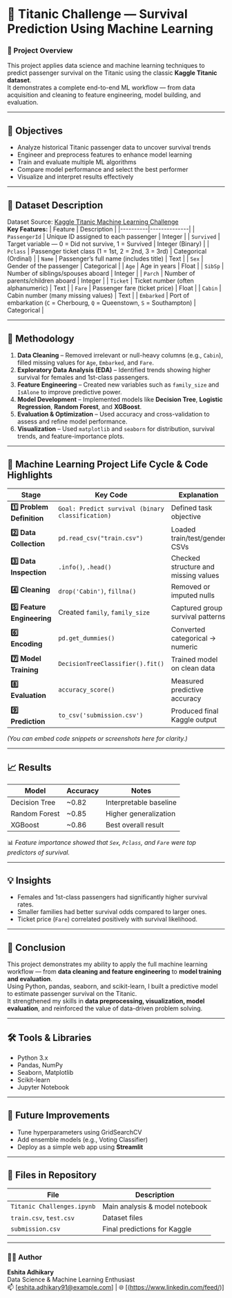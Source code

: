 # 🚢 Titanic Challenge — Survival Prediction Using Machine Learning  

### 📘 Project Overview  
This project applies data science and machine learning techniques to predict passenger survival on the Titanic using the classic **Kaggle Titanic dataset**.  
It demonstrates a complete end-to-end ML workflow — from data acquisition and cleaning to feature engineering, model building, and evaluation.

---

## 🎯 Objectives  
- Analyze historical Titanic passenger data to uncover survival trends  
- Engineer and preprocess features to enhance model learning  
- Train and evaluate multiple ML algorithms  
- Compare model performance and select the best performer  
- Visualize and interpret results effectively  

---

## 📂 Dataset Description  
Dataset Source: [Kaggle Titanic Machine Learning Challenge](https://www.kaggle.com/c/titanic)  
**Key Features:**
| Feature | Description |
|----------|--------------|
| `PassengerId` | Unique ID assigned to each passenger | Integer |
| `Survived` | Target variable — 0 = Did not survive, 1 = Survived | Integer (Binary) |
| `Pclass` | Passenger ticket class (1 = 1st, 2 = 2nd, 3 = 3rd) | Categorical (Ordinal) |
| `Name` | Passenger’s full name (includes title) | Text |
| `Sex` | Gender of the passenger | Categorical |
| `Age` | Age in years | Float |
| `SibSp` | Number of siblings/spouses aboard | Integer |
| `Parch` | Number of parents/children aboard | Integer |
| `Ticket` | Ticket number (often alphanumeric) | Text |
| `Fare` | Passenger fare (ticket price) | Float |
| `Cabin` | Cabin number (many missing values) | Text |
| `Embarked` | Port of embarkation (`C` = Cherbourg, `Q` = Queenstown, `S` = Southampton) | Categorical |

---

## 🧭 Methodology  
1. **Data Cleaning** – Removed irrelevant or null-heavy columns (e.g., `Cabin`), filled missing values for `Age`, `Embarked`, and `Fare`.  
2. **Exploratory Data Analysis (EDA)** – Identified trends showing higher survival for females and 1st-class passengers.  
3. **Feature Engineering** – Created new variables such as `family_size` and `IsAlone` to improve predictive power.  
4. **Model Development** – Implemented models like **Decision Tree**, **Logistic Regression**, **Random Forest**, and **XGBoost**.  
5. **Evaluation & Optimization** – Used accuracy and cross-validation to assess and refine model performance.  
6. **Visualization** – Used `matplotlib` and `seaborn` for distribution, survival trends, and feature-importance plots.

---

## 🧩 Machine Learning Project Life Cycle & Code Highlights  

| Stage | Key Code | Explanation |
|-------|-----------|-------------|
| **1️⃣ Problem Definition** | `Goal: Predict survival (binary classification)` | Defined task objective |
| **2️⃣ Data Collection** | `pd.read_csv("train.csv")` | Loaded train/test/gender CSVs |
| **3️⃣ Data Inspection** | `.info()`, `.head()` | Checked structure and missing values |
| **4️⃣ Cleaning** | `drop('Cabin')`, `fillna()` | Removed or imputed nulls |
| **5️⃣ Feature Engineering** | Created `family`, `family_size` | Captured group survival patterns |
| **6️⃣ Encoding** | `pd.get_dummies()` | Converted categorical → numeric |
| **7️⃣ Model Training** | `DecisionTreeClassifier().fit()` | Trained model on clean data |
| **8️⃣ Evaluation** | `accuracy_score()` | Measured predictive accuracy |
| **9️⃣ Prediction** | `to_csv('submission.csv')` | Produced final Kaggle output |

*(You can embed code snippets or screenshots here for clarity.)*

---

## 📈 Results  
| Model | Accuracy | Notes |
|--------|-----------|-------|
| Decision Tree | ~0.82 | Interpretable baseline |
| Random Forest | ~0.85 | Higher generalization |
| XGBoost | ~0.86 | Best overall result |

📊 *Feature importance showed that `Sex`, `Pclass`, and `Fare` were top predictors of survival.*

---

## 💡 Insights  
- Females and 1st-class passengers had significantly higher survival rates.  
- Smaller families had better survival odds compared to larger ones.  
- Ticket price (`Fare`) correlated positively with survival likelihood.  

---

## 🧠 Conclusion  
This project demonstrates my ability to apply the full machine learning workflow — from **data cleaning and feature engineering** to **model training and evaluation**.  
Using Python, pandas, seaborn, and scikit-learn, I built a predictive model to estimate passenger survival on the Titanic.  
It strengthened my skills in **data preprocessing, visualization, model evaluation**, and reinforced the value of data-driven problem solving.  

---

## 🛠️ Tools & Libraries  
- Python 3.x  
- Pandas, NumPy  
- Seaborn, Matplotlib  
- Scikit-learn  
- Jupyter Notebook  

---

## 🚀 Future Improvements  
- Tune hyperparameters using GridSearchCV  
- Add ensemble models (e.g., Voting Classifier)  
- Deploy as a simple web app using **Streamlit**  

---

## 📎 Files in Repository  
| File | Description |
|------|--------------|
| `Titanic Challenges.ipynb` | Main analysis & model notebook |
| `train.csv`, `test.csv` | Dataset files |
| `submission.csv` | Final predictions for Kaggle |

---

### 🧑‍💻 Author  
**Eshita Adhikary**  
Data Science & Machine Learning Enthusiast  
📫 [eshita.adhikary91@example.com] | 🌐 [(https://www.linkedin.com/feed/)]

